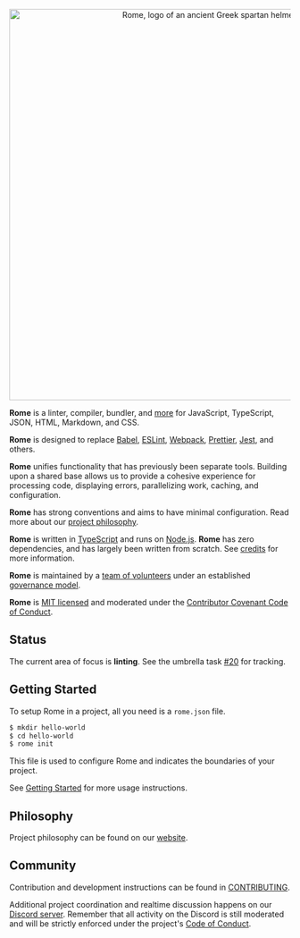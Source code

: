 <p align="center">
	<img alt="Rome, logo of an ancient Greek spartan helmet" src="https://github.com/romefrontend/rome/raw/main/assets/PNG/logo_transparent.png" width="700">
</p>

<!-- This intro is synced with the website via the `./rome run scripts/generate-files/website-intro` script. Make sure you run it after modifying anything between these comments. -->
<!-- INTRO START -->
**Rome** is a linter, compiler, bundler, and [more](https://romefrontend.dev/#development-status) for JavaScript, TypeScript, JSON, HTML, Markdown, and CSS.

**Rome** is designed to replace [Babel](https://babeljs.io/), [ESLint](https://eslint.org/), [Webpack](https://webpack.js.org/), [Prettier](https://prettier.io/), [Jest](https://jestjs.io/), and others.

**Rome** unifies functionality that has previously been separate tools. Building upon a shared base allows us to provide a cohesive experience for processing code, displaying errors, parallelizing work, caching, and configuration.

**Rome** has strong conventions and aims to have minimal configuration. Read more about our [project philosophy](https://romefrontend.dev/#philosophy).

**Rome** is written in [TypeScript](https://www.typescriptlang.org/) and runs on [Node.js](https://nodejs.org/en/). **Rome** has zero dependencies, and has largely been written from scratch. See [credits](https://romefrontend.dev/credits) for more information.

**Rome** is maintained by a [team of volunteers](/credits#team) under an established [governance model](https://github.com/romefrontend/rome/blob/main/GOVERNANCE.md).

**Rome** is [MIT licensed](https://github.com/romefrontend/rome/tree/main/LICENSE) and moderated under the [Contributor Covenant Code of Conduct](https://github.com/romefrontend/rome/tree/main/CODE_OF_CONDUCT.md).
<!-- INTRO END -->

## Status

The current area of focus is **linting**. See the umbrella task [#20](https://github.com/romefrontend/rome/issues/20) for tracking.

## Getting Started

To setup Rome in a project, all you need is a `rome.json` file.

```bash
$ mkdir hello-world
$ cd hello-world
$ rome init
```

This file is used to configure Rome and indicates the boundaries of your project.

See [Getting Started](https://romefrontend.dev/#getting-started) for more usage instructions.

## Philosophy

Project philosophy can be found on our [website](https://romefrontend.dev/#philosophy).

## Community

Contribution and development instructions can be found in [CONTRIBUTING](./CONTRIBUTING.md).

Additional project coordination and realtime discussion happens on our [Discord server](https://discord.gg/9WxHa5d). Remember that all activity on the Discord is still moderated and will be strictly enforced under the project's [Code of Conduct](./CODE_OF_CONDUCT.md).
